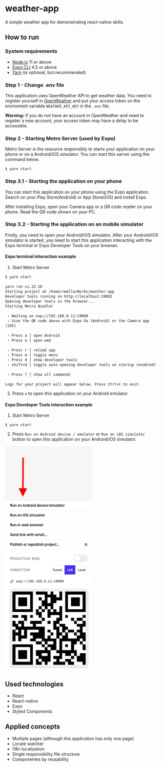 weather-app
===========

A simple weather app for demonstrating react-native skills.

How to run
----------

### System requirements

- [Node.js](https://nodejs.org/en/) 11 or above
- [Expo CLI](https://docs.expo.io/) 4.5 or above
- [Yarn](https://yarnpkg.com/getting-started/install) (is optional, but recommended)

### Step 1 - Change .env file

This application uses OpenWeather API to get weather data. You need to register yourself in [OpenWeather](https://openweathermap.org/) and put your access token on the enviroment variable `WEATHER_API_KEY` in the `.env` file.

**Warning:** If you do not have an account in OpenWeather and need to register a new account, your access token may have a delay to be accessible.

### Step 2 - Starting Metro Server (used by Expo)

Metro Server is the resource responsibly to starts your application on your phone or on a Android/iOS simulator. You can start this server using the command below.

```
$ yarn start
```

### Step 3.1 - Starting the application on your phone

You can start this application on your phone using the Expo application. Search on your Play Store(Android) or App Store(iOS) and install Expo.

After installing Expo, open your Camera app or a QR code reader on your phone. Read the QR code shown on your PC.

### Step 3.2 - Starting the application on an mobile simulator

Firstly, you need to open your Android/iOS simulator. After your Android/iOS simulator is started, you need to start this application interacting with the Expo terminal or Expo Developer Tools on your browser.

#### **Expo terminal interaction example**

1. Start Metro Server
```
$ yarn start

yarn run v1.22.10
Starting project at /home/rmello/Works/weather-app
Developer tools running on http://localhost:19002
Opening developer tools in the browser...
Starting Metro Bundler

 › Waiting on exp://192.168.0.11:19000
 › Scan the QR code above with Expo Go (Android) or the Camera app (iOS)

 › Press a │ open Android
 › Press w │ open web

 › Press r │ reload app
 › Press m │ toggle menu
 › Press d │ show developer tools
 › shift+d │ toggle auto opening developer tools on startup (enabled)

 › Press ? │ show all commands

Logs for your project will appear below. Press Ctrl+C to exit.

```

2. Press `a` to open this application on your Android emulator.

#### **Expo Developer Tools interaction example**

1. Start Metro Server

```
$ yarn start
```

2. Press `Run on Android device / emulator` or `Run on iOS simulator` button to open this application on your Android/iOS simulator.

![how run using expo developer tools example](docs/images/running-expo-developer-tools-example.png)

Used technologies
-----------------

- React
- React-native
- Expo
- Styled Components

Applied concepts
----------------

- Multiple pages (although this application has only one page)
- Locate watcher
- i18n localization
- Single responsibility file structure
- Componentes by reusability
